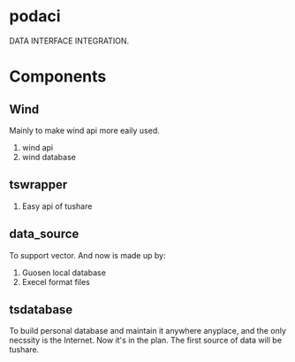 # podaci
DATA INTERFACE INTEGRATION.

# Components

## Wind
Mainly to make wind api more eaily used. 
1. wind api
2. wind database

## tswrapper
1. Easy api of tushare

## data_source
To support vector. And now is made up by:
1. Guosen local database
2. Execel format files

## tsdatabase
To build personal database and maintain it anywhere anyplace, and the only necssity is the Internet.
Now it's in the plan. The first source of data will be tushare.



